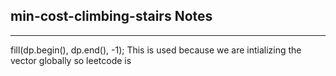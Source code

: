 <h2>min-cost-climbing-stairs Notes</h2><hr>fill(dp.begin(), dp.end(), -1);
This is used because we are intializing the vector globally so leetcode is 